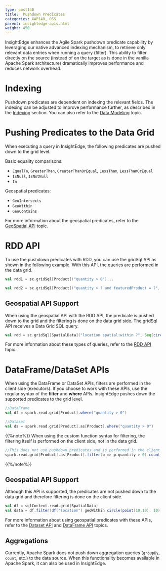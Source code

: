 ```yaml
---
type: post140
title:  Pushdown Predicates
categories: XAP140, OSS
parent: insightedge-apis.html
weight: 450
---
```


InsightEdge enhances the Agile Spark pushdown predicate capability by leveraging our native advanced indexing mechanism, to retrieve only relevant data entries when running a query (filter). This ability to filter directly on the source (instead of on the target as is done in the vanilla Apache Spark architecture) dramatically improves performance and reduces network overhead.

# Indexing

Pushdown predicates are dependent on indexing the relevant fields. The indexing can be adjusted to improve performance further, as described in the [Indexing](./indexing-overview.html) section. You can also refer to the [Data Modeling](./insightedge-modeling.html) topic.

# Pushing Predicates to the Data Grid

When executing a query in InsightEdge, the following predicates are pushed down to the grid level.

Basic equality comparisons:

- `EqualTo`, `GreaterThan`, `GreaterThanOrEqual`, `LessThan`, `LessThanOrEqual`
- `IsNull`, `IsNotNull`
- `In`

Geospatial predicates: 

- `GeoIntersects`
- `GeoWithin`
- `GeoContains`

For more information about the geospatial predicates, refer to the [GeoSpatial API](./insightedge-geospatial.html) topic.


# RDD API

To use the pushdown predicates with RDD, you can use the gridSql API as shown in the following example. With this API, the queries are performed in the data grid.

```scala
val rdd1 = sc.gridSql[Product]("quantity > 0")...

val rdd2 = sc.gridSql[Product]("quantity > ? and featuredProduct = ?", Seq(10, true))
```


## Geospatial API Support

When using the geospatial API with the RDD API, the predicate is pushed down to the grid and the filtering is done on the data grid side. The gridSql API receives a Data Grid SQL query.


```scala
val rdd = sc.gridSql[SpatialData]("location spatial:within ?", Seq(circle(point(10,10), 10)))
```

For more information about these types of queries, refer to the [RDD API](./insightedge-rdd.html) topic.


# DataFrame/DataSet APIs

When using the DataFrame or DataSet APIs, filters are performed in the client side (executors). If you choose to work with these APIs, use the regular syntax of the **filter** and **where** APIs. InsightEdge pushes down the supported predicates to the grid level.

```scala
//DataFrame
val df = spark.read.grid[Product].where("quantity > 0")

//Dataset
val ds = spark.read.grid[Product].as[Product].where("quantity > 0")
```


{{%note%}}
When using the custom function syntax for filtering, the filtering itself is performed on the client side, not in the data grid.


```scala
//This does not use pushdown predicates and is performed in the client side.
spark.read.grid[Product].as[Product].filter(p => p.quantity > 0).count()
```
{{%/note%}}


## Geospatial API Support

Although this API is supported, the predicates are not pushed down to the data grid and therefore filtering is done on the client side.

```scala
val df = sqlContext.read.grid[SpatialData]
val data = df.filter(df("location") geoWithin circle(point(10,10), 10))
```

For more information about using geospatial predicates with these APIs, refer to the [Dataset API](./insightedge-datasets.html) and [DataFrame API](./insightedge-dataframes.html) topics.

## Aggregations

Currently, Apache Spark does not push down aggregation queries (`groupBy`, `count`, etc.) to the data source. When this functionality becomes available in Apache Spark, it can also be used in InsightEdge. 
